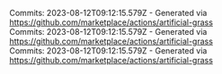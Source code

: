 Commits: 2023-08-12T09:12:15.579Z - Generated via https://github.com/marketplace/actions/artificial-grass
<br>
Commits: 2023-08-12T09:12:15.579Z - Generated via https://github.com/marketplace/actions/artificial-grass
<br>
Commits: 2023-08-12T09:12:15.579Z - Generated via https://github.com/marketplace/actions/artificial-grass
<br>
